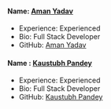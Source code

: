 #### Name: [Aman Yadav](https://github.com/amanyadav89)

- Experience: Experienced
- Bio: Full Stack Developer
- GitHub: [Aman Yadav](https://github.com/amanyadav89)


#### Name : [Kaustubh Pandey](https://github.com/Kaustubh-2003)

- Experience: Experienced
- Bio: Full Stack Developer
- GitHub: [Kaustubh Pandey](https://github.com/Kaustubh-2003)
